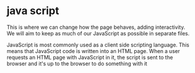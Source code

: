 # java script
This is where we can change how the page behaves, adding interactivity. We will aim to keep as much of our JavaScript as possible in separate files. 

JavaScript is most commonly used as a client side scripting language. This means that JavaScript code is written into an HTML page. When a user requests an HTML page with JavaScript in it, the script is sent to the browser and it's up to the browser to do something with it
